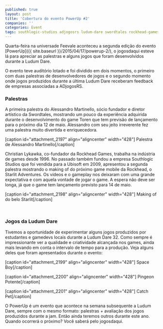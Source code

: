 ```yaml
---
published: true
layout: post
title: 'Cobertura do evento PowerUp #2'
companies: ''
categories: Event
tags: southlogic-studios adjogosrs ludum-dare swordtales rockhead-games powerup evento ubisoft
---
```

Quarta-feira na universade Feevale aconteceu a segunda edição do evento  [PowerUp]({{ site.baseurl }}/2015/04/17/powerup-2/), o jogosdaqui esteve lá para apreciar as palestras e alguns jogos que foram desenvolvidos durante a Ludum Dare.

O evento teve auditório lotado e foi dividido em dois momentos, o primeiro com duas palestras de desenvolvedores de jogos e o segundo momento onde jogos produzidos durante a última Ludum Dare receberam feedback de empresas associadas a ADjogosRS.

### Palestras
A primeira palestra do Alessandro Martinello, sócio fundador e diretor artístico da Swordtales, mostrando um pouco da experiência adquirida durante o desenvolvimento do game Toren que tem previsão de lançamento para o próximo dia 12 de maio. Alessandro com seu jeito irreverente fez uma palestra muito divertida e enriquecedora.

[caption id="attachment_2197" align="aligncenter" width="428"]
Palestra de Alessandro Martinello[/caption]

Christian Lykawka, co-fundador da Rockhead Games, trabalha na indústria de games desde 1996. No passado também fundou a empresa Southlogic Studios que foi vendida para a Ubisoft em 2009, apresentou a segunda palestra mostrando o making of do próximo game mobile da Rockhead, o Starlit Adventures. Os vídeos e o gameplay nos deixaram com uma grande expectativa e com aquela vontade de jogar o game. A espera não deve ser longa, já que o game tem lançamento previsto para 14 de maio.

[caption id="attachment_2198" align="aligncenter" width="428"]
 Making of do belo Starlit[/caption]

<br>

### Jogos da Ludum Dare
Tivemos a oportunidade de experimentar alguns jogos produzidos por estudantes e gamedevs locais durante a Ludum Dare 32. Como sempre é impressionante ver a qualidade e criatividade alcançada nos games, ainda mais levando em conta o intervalo de tempo para a produção. Veja alguns deles que foram apresentados durante o evento:

[caption id="attachment_2199" align="aligncenter" width="428"]
 Space Boy[/caption]

[caption id="attachment_2200" align="aligncenter" width="428"]
 Pingeon Potente[/caption]

[caption id="attachment_2201" align="aligncenter" width="428"]
 Catch Pet[/caption]

O PowerUp é um evento que acontece na semana subsequente a Ludum Dare, sempre com o mesmo formato: palestras + avaliação dos jogos produzidos durante a jam. Então ainda teremos outros durante este ano. Quando ocorrerá o próximo? Você saberá pelo jogosdaqui.